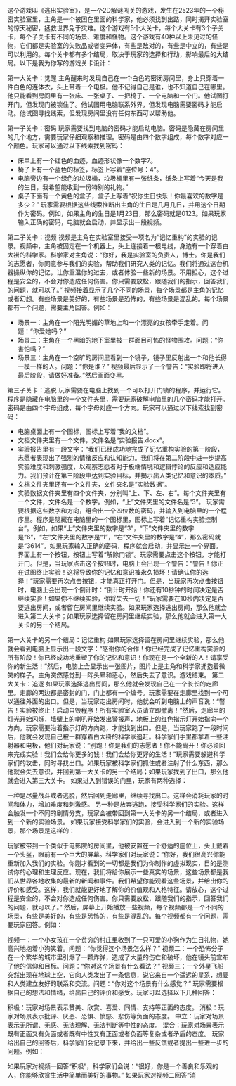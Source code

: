 这个游戏叫《逃出实验室》，是一个2D解谜闯关的游戏，发生在2523年的一个秘密实验室里，主角是一个被困在里面的科学家，他必须找到出路，同时揭开实验室的惊天秘密，拯救世界免于灾难。这个游戏有5个大关卡，每个大关卡有3个子关卡，每个子关卡有不同的场景、难度和怪物。这个游戏有40种以上未见过的怪物，它们都是实验室的失败品或者变异体，有些是敌对的，有些是中立的，有些是可以利用的。每个关卡都有多个结局，取决于玩家的选择和行动，影响最后的大结局。以下是我为你写的游戏关卡设计：

第一大关卡：觉醒
主角醒来时发现自己在一个白色的密闭房间里，身上只穿着一件白色的连体衣，头上带着一个电极。他不记得自己是谁，也不知道自己在哪里。他只能看到房间里有一张床、一张桌子、一把椅子、一个电脑和一个门。他试图打开门，但发现门被锁住了。他试图用电脑联系外界，但发现电脑需要密码才能启动。他试图寻找线索，但发现房间里没有任何东西可以帮助他。

第一子关卡：密码
玩家需要找到电脑的密码才能启动电脑。密码是隐藏在房间里的几个地方，需要玩家仔细观察和推理。密码是由四个数字组成，每个数字对应一个颜色。玩家可以通过以下线索找到密码：
- 床单上有一个红色的血迹，血迹形状像一个数字7。
- 椅子上有一个蓝色的标签，标签上写着“座位号：4”。
- 电脑旁边有一个绿色的垃圾桶，垃圾桶里有一张纸条，纸条上写着“今天是我的生日，我希望能收到一份特别的礼物。”
- 桌子下面有一个黄色的盒子，盒子上写着“祝你生日快乐！你最喜欢的数字是多少？”
玩家需要根据这些线索推断出主角的生日是几月几日，并用这个日期作为密码。例如，如果主角的生日是1月23日，那么密码就是0123。如果玩家输入正确的密码，电脑就会启动，并显示出一段视频。

第二子关卡：视频
视频是主角在实验室里接受一项名为“记忆重构”的实验的记录。视频中，主角被固定在一个机器上，头上连接着一根电线，身边有一个穿着白大褂的科学家。科学家对主角说：“你好，我是实验室的负责人，博士。你是我们的志愿者，你同意参与我们的实验，帮助我们研究人类的记忆。我们将通过这台机器操纵你的记忆，让你重温你的过去，或者体验一些新的场景。不用担心，这个过程是安全的，不会对你造成任何伤害。你只需要放松，跟随我们的指示，回答我们的问题，就可以了。”
视频接着显示了几个不同的场景，每个场景都是主角的记忆或者幻想。有些场景是美好的，有些场景是恐怖的，有些场景是混乱的。每个场景都有一个问题，需要主角回答。例如：
- 场景一：主角在一个阳光明媚的草地上和一个漂亮的女孩牵手走着。问题：“你爱她吗？”
- 场景二：主角在一个黑暗的地下室里被一群面目可怖的怪物围攻。问题：“你害怕吗？”
- 场景三：主角在一个空旷的房间里看到一个镜子，镜子里反射出一个和他长得一模一样的人。问题：“你是谁？”
视频最后显示了一个警告：“实验即将进入最后阶段，请做好准备。”然后画面变黑。

第三子关卡：逃脱
玩家需要在电脑上找到一个可以打开门锁的程序，并运行它。程序是隐藏在电脑里的一个文件夹里，需要玩家破解电脑里的几个密码才能打开。密码是由四个字母组成，每个字母对应一个方向。玩家可以通过以下线索找到密码：
- 电脑桌面上有一个图标，图标上写着“我的文档”。
- 文档文件夹里有一个文件，文件名是“实验报告.docx”。
- 实验报告里有一段文字：“我们已经成功地完成了记忆重构实验的第一阶段，志愿者表现出了强烈的情绪反应和认知能力。我们将在第二阶段中进一步提高实验难度和刺激强度，以观察志愿者对于极端情境和逻辑悖论的反应和适应能力。我们预计在第三阶段中达到实验目标，并揭示出人类记忆和意识的本质。”
- 文档文件夹里还有一个文件夹，文件夹名是“实验数据”。
- 实验数据文件夹里有四个文件夹，分别叫“上、下、左、右”。每个文件夹里有一个文件，文件名是一个数字。例如，“上”文件夹里的文件名是“3”。
玩家需要根据这些数字和方向，组合出一个四位数的密码，并输入到电脑里的一个程序里。程序是隐藏在电脑里的一个图标里，图标上写着“记忆重构实验控制台”。例如，如果“上”文件夹里的数字是“3”，“下”文件夹里的数字是“6”，“左”文件夹里的数字是“1”，“右”文件夹里的数字是“4”，那么密码就是“3614”。如果玩家输入正确的密码，程序就会启动，并显示出一个界面。
界面上有一个按钮，按钮上写着“解除门锁”。玩家需要点击这个按钮，才能打开门。但是，当玩家点击这个按钮时，电脑上会出现一个警告：“警告！你正在试图终止实验！这将导致你的记忆和意识被永久损坏！请确认你的选择！”玩家需要再次点击按钮，才能真正打开门。但是，当玩家再次点击按钮时，电脑上会出现一个倒计时：“倒计时开始！你还有10秒钟的时间决定是否继续实验！如果你不继续实验，你将失去一切！”玩家需要在10秒内决定是否要逃出房间，或者留在房间里继续实验。如果玩家选择逃出房间，那么他就会进入第二大关卡；如果玩家选择留在房间里继续实验，那么他就会进入第一大关卡的另一个结局。

第一大关卡的另一个结局：记忆重构
如果玩家选择留在房间里继续实验，那么他就会看到电脑上显示出一段文字：“感谢你的合作！你已经完成了记忆重构实验的所有阶段！你已经成功地重塑了你的记忆和意识！你现在是一个全新的人！请享受你的新生活！”然后，电脑上会显示出一张图片，图片上是主角和科学家拥抱着微笑的样子。主角突然感觉到一阵头晕和恶心，然后失去了意识。游戏结束。
第二大关卡：追逐 如果玩家选择逃出房间，那么他就会发现自己在一个长长的走廊里。走廊的两边都是密封的门，门上都有一个编号。玩家需要在走廊里找到一个可以通往外面的出口。但是，当玩家走出房间时，他就会听到电脑上的声音说：“警告！实验被终止！启动自毁程序！所有实验室人员请立即撤离！”然后，走廊里的灯光开始闪烁，墙壁上的喇叭开始发出警报声，地板上的红色指示灯开始指向一个方向。玩家需要沿着指示灯的方向跑，才能找到出口。但是，当玩家跑了一段时间后，他就会发现自己被一群穿着白大褂的科学家追赶。科学家们手里都拿着一些注射器和电极，他们对玩家说：“别跑！你是我们的志愿者！你不能离开！你必须回来完成实验！我们会给你更多的钱！我们会给你更好的生活！”玩家需要躲避科学家们的攻击，同时寻找出口。如果玩家被科学家们抓住或者注射了什么东西，那么他就会失去意识，并回到第一大关卡的另一个结局；如果玩家找到了出口，那么他就会进入第三大关卡。
如果进入到错误的门里，玩家有两种选择：

一种是尽量战斗或者逃脱，然后回到走廊里，继续寻找出口。这样会消耗玩家的时间和体力，增加难度和刺激感。
另一种是放弃逃跑，接受科学家们的实验。这样会触发一个不同的剧情分支，玩家会被带回到第一大关卡的另一个结局，或者进入到一个新的实验场景。
如果玩家接受科学家们的实验，会进入到一个新的实验场景，那个场景是这样的：

玩家被带到一个类似于电影院的房间里，他被安置在一个舒适的座位上，头上戴着一个头盔，眼前有一个巨大的屏幕。科学家们对玩家说：“你好，我们很高兴你能重新加入我们的实验。你刚才看到的一切都是我们为你制作的虚拟现实，目的是测试你的心理和生理反应。现在，我们将给你展示一些真实的场景，这些场景都是我们从世界各地收集的最新的新闻和事件。我们希望你能观看这些场景，并给出你的评价和感受。这样，我们就能更好地了解你的价值观和人格特征。请放心，这个过程是安全的，不会对你造成任何伤害。你只需要放松，跟随我们的指示，回答我们的问题，就可以了。” 然后，屏幕上开始播放一些视频，每个视频都是一个不同的场景，有些是美好的，有些是恐怖的，有些是混乱的。每个视频都有一个问题，需要玩家回答。例如：

视频一：一个小女孩在一个贫穷的村庄里收到了一只可爱的小狗作为生日礼物，她高兴地抱着小狗笑着。问题：“你觉得这个场景怎么样？”
视频二：一个恐怖分子在一个繁华的城市里引爆了一颗炸弹，造成了大量的伤亡和破坏，他在镜头前宣布了他的信仰和目标。问题：“你对这个场景有什么看法？”
视频三：一个外星飞船突然出现在地球上空，它向人类发出了一条信息，说它来自一个遥远的星系，想要和人类建立友好的联系和交流。问题：“你对这个场景有什么感觉？”
玩家需要根据自己的想法和情绪，给出自己的评价和感受。玩家可以选择以下几种回答：

积极：玩家对场景表示赞美、欣赏、喜爱、同情、支持等正面的态度。
消极：玩家对场景表示批评、厌恶、恐惧、愤怒、悲伤等负面的态度。
中立：玩家对场景表示无所谓、无感、无法理解、无法判断等中性的态度。
混合：玩家对场景表示既有正面又有负面或者既有中性又有正面或者负面等复杂或者矛盾的态度。
玩家给出自己的回答后，科学家们会记录下来，并给出一些反馈或者提出一些进一步的问题。例如：

如果玩家对视频一回答“积极”，科学家们会说：“很好，你是一个善良和乐观的人，你能够欣赏生活中简单而美好的事物。”
如果玩家对视频二回答“消
